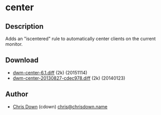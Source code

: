 center
======

Description
-----------

Adds an "iscentered" rule to automatically center clients on the current
monitor.

Download
--------

* [dwm-center-6.1.diff](dwm-center-6.1.diff) (2k) (20151114)
* [dwm-center-20130827-cdec978.diff](historical/dwm-center-20130827-cdec978.diff) (2k) (20140123)

Author
------

* [Chris Down](https://chrisdown.name) (cdown) <chris@chrisdown.name>
